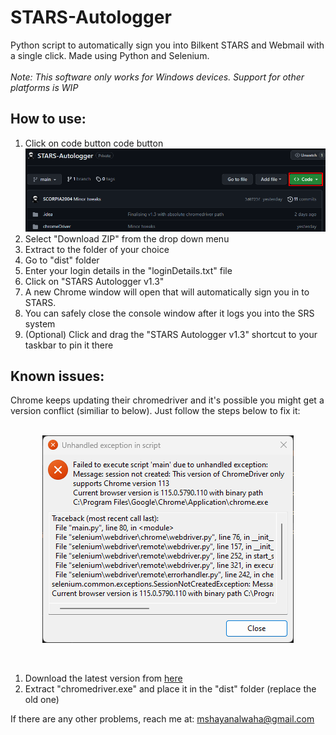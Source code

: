 # STARS-Autologger
Python script to automatically sign you into Bilkent STARS and Webmail with a single click. Made using Python and Selenium.
<br><br>
<i>Note: This software only works for Windows devices. Support for other platforms is WIP</i>

## How to use:
1. Click on code button code button
<img src="src/code button.png"><br>
2. Select "Download ZIP" from the drop down menu
3. Extract to the folder of your choice
4. Go to "dist" folder
5. Enter your login details in the "loginDetails.txt" file
6. Click on "STARS Autologger v1.3"
7. A new Chrome window will open that will automatically sign you in to STARS.
8. You can safely close the console window after it logs you into the SRS system
9. (Optional) Click and drag the "STARS Autologger v1.3" shortcut to your taskbar to pin it there

## Known issues:
Chrome keeps updating their chromedriver and it's possible you might get a version conflict (similiar to below). Just follow the steps below to fix it:
<br><br>
<p align="center"><img src="src/chromeDriver error.png"></p>
<br>

1. Download the latest version from <a href="https://chromedriver.chromium.org/downloads">here</a>
2. Extract "chromedriver.exe" and place it in the "dist" folder (replace the old one)

If there are any other problems, reach me at: mshayanalwaha@gmail.com

